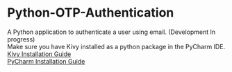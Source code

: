 # Python-OTP-Authentication
A Python application to authenticate a user using email. (Development In progress)\
Make sure you have Kivy installed as a python package in the PyCharm IDE.\
[Kivy Installation Guide](https://kivy.org/doc/stable/gettingstarted/installation.html)\
[PyCharm Installation Guide](https://www.jetbrains.com/help/pycharm/installation-guide.html)
